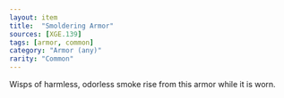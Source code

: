 ```yaml
---
layout: item
title:  "Smoldering Armor"
sources: [XGE.139]
tags: [armor, common]
category: "Armor (any)"
rarity: "Common"
---
```


Wisps of harmless, odorless smoke rise from this armor while it is worn.